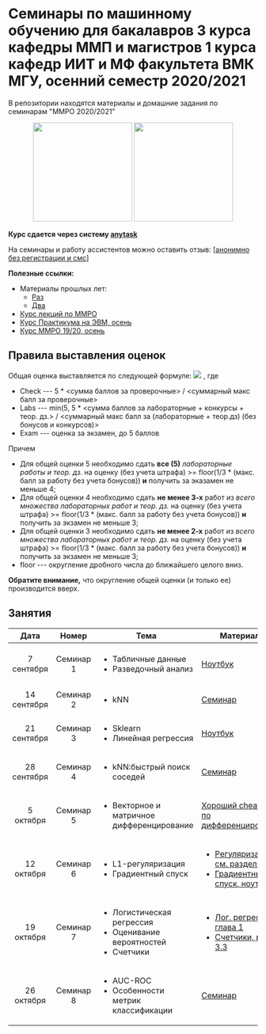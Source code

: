 # Семинары по машинному обучению для бакалавров 3 курса кафедры ММП и магистров 1 курса кафедр ИИТ и МФ факультета ВМК МГУ, осенний семестр 2020/2021
В репозитории находятся материалы и домашние задания по семинарам "ММРО 2020/2021"

<p align="center">
<img src="http://funzoo.ru/uploads/posts/2009-11/1258648863_tn.jpg" height=200pt> <img src="https://github.com/mmp-mmro-team/mmp_mmro_spring_2020/blob/master/trash/kernel_trick.jpg" height=200pt>
</p>

**Курс сдается через систему [anytask](https://anytask.org/course/738)**

На семинары и работу ассистентов можно оставить отзыв: [[анонимно без регистрации и смс](https://docs.google.com/forms/d/e/1FAIpQLSeW89-GCnceWDvd439vqZBY69-oSUzo-UWtL5aq-fCnOWOzow/viewform)]

**Полезные ссылки:**

* Материалы прошлых лет:
  - [Раз](https://github.com/esokolov/ml-course-msu)
  - [Два](https://github.com/esokolov/ml-course-hse)
* [Курс лекций по ММРО](http://www.machinelearning.ru/wiki/index.php?title=%D0%9C%D0%B0%D1%82%D0%B5%D0%BC%D0%B0%D1%82%D0%B8%D1%87%D0%B5%D1%81%D0%BA%D0%B8%D0%B5_%D0%BC%D0%B5%D1%82%D0%BE%D0%B4%D1%8B_%D1%80%D0%B0%D1%81%D0%BF%D0%BE%D0%B7%D0%BD%D0%B0%D0%B2%D0%B0%D0%BD%D0%B8%D1%8F_%D0%BE%D0%B1%D1%80%D0%B0%D0%B7%D0%BE%D0%B2_%28%D0%BA%D1%83%D1%80%D1%81_%D0%BB%D0%B5%D0%BA%D1%86%D0%B8%D0%B9%2C_%D0%92.%D0%92.%D0%9A%D0%B8%D1%82%D0%BE%D0%B2%29)
* [Курс Практикума на ЭВМ, осень](https://github.com/mmp-practicum-team/mmp_practicum_fall_2020)
* [Курс ММРО 19/20, осень](https://github.com/mmp-mmro-team/mmp_mmro_fall_2019)

## Правила выставления оценок

Общая оценка выставляется по следующей формуле:
![](https://github.com/mmp-mmro-team/mmp_mmro_fall_2020/blob/master/trash/formula.png)
, где 

* Check --- 5 * <сумма баллов за проверочные> / <суммарный макс балл за проверочные>
* Labs --- min(5, 5 * <сумма баллов за лабораторные + конкурсы + теор. дз.> / <суммарный макс балл за (лабораторные + теор.дз) (без бонусов и конкурсов)>
* Exam --- оценка за экзамен, до 5 баллов

Причем
* Для общей оценки 5 необходимо сдать **все (5)** _лабораторные работы и теор. дз._ на оценку (без учета штрафа) >= floor(1/3 * (макс. балл за работу без учета бонусов)) **и** получить за эказамен не меньше 4;
* Для общей оценки 4 необходимо сдать **не менее 3-х** работ из _всего множества лабораторных работ и теор. дз._ на оценку (без учета штрафа) >= floor(1/3 * (макс. балл за работу без учета бонусов)) **и** получить за экзамен не меньше 3;
* Для общей оценки 3 необходимо сдать **не менее 2-х** работ из _всего множества лабораторных работ и теор. дз._ на оценку (без учета штрафа) >= floor(1/3 * (макс. балл за работу без учета бонусов)) **и** получить за экзамен не меньше 3;
* floor --- округление дробного числа до ближайшего целого вниз.

**Обратите внимание,** что округление общей оценки (и только ее) производится вверх.

## Занятия

| Дата | Номер | Тема | Материалы | ДЗ |
| :---: | :---: | --- | --- | --- |
| 7 сентября  | Семинар 1  | <ul><li>Табличные данные</li><li>Разведочный анализ</li></ul> | [Ноутбук](https://github.com/mmp-mmro-team/mmp_mmro_fall_2020/blob/master/seminars/sem01-pandas-mmp.ipynb) | [ДЗ на разведочный анализ данных](https://github.com/mmp-mmro-team/mmp_mmro_fall_2020/blob/master/homework-practice/hw-practice-1.ipynb) |
| 14 сентября  | Семинар 2  | <ul><li>kNN</li></ul> | [Семинар](https://github.com/mmp-mmro-team/mmp_mmro_fall_2020/blob/master/seminars/sem02_knn.pdf) | ¯\\\_(ツ)\_/¯ |
| 21 сентября  | Семинар 3  | <ul><li>Sklearn</li><li>Линейная регрессия</li></ul> | [Ноутбук](https://github.com/mmp-mmro-team/mmp_mmro_fall_2020/blob/master/seminars/sem03-sklearn-linreg.ipynb) | ¯\\\_(ツ)\_/¯ |
| 28 сентября  | Семинар 4  | <ul><li>kNN:быстрый поиск соседей</li></ul> | [Семинар](https://github.com/mmp-mmro-team/mmp_mmro_fall_2020/blob/master/seminars/sem04_knn.pdf) | [ДЗ на kNN](https://github.com/mmp-mmro-team/mmp_mmro_fall_2020/blob/master/homework-practice/hw-practice-2.ipynb)|
| 5 октября  | Семинар 5  | <ul><li>Векторное и матричное дифференцирование</li></ul> | [Хороший cheat sheet по дифференцированию](https://github.com/mmp-mmro-team/mmp_mmro_fall_2020/blob/master/seminars/sem05_vect_matrix_diff.pdf) | ¯\\\_(ツ)\_/¯ |
| 12 октября  | Семинар 6  | <ul><li>L1-регуляризация</li><li>Градиентный спуск</li></ul> | <ul><li>[Регуляризация, см. раздел 5](https://github.com/esokolov/ml-course-hse/blob/master/2020-fall/lecture-notes/lecture03-linregr.pdf)</li><li>[Градиентный спуск, ноутбук](https://github.com/esokolov/ml-course-hse/blob/master/2020-fall/seminars/sem03-gd.ipynb)</li></ul> | ¯\\\_(ツ)\_/¯ |
| 19 октября  | Семинар 7  | <ul><li>Логистическая регрессия</li><li>Оценивание вероятностей</li><li>Счетчики</li></ul> | <ul><li>[Лог. регрессия, глава 1](https://github.com/esokolov/ml-course-hse/blob/master/2020-fall/lecture-notes/lecture05-linclass.pdf)</li><li>[Счетчики, раздел 3.3](https://github.com/esokolov/ml-course-hse/blob/master/2020-fall/lecture-notes/lecture06-linclass.pdf)</li></ul> | ¯\\\_(ツ)\_/¯ |
| 26 октября  | Семинар 8  | <ul><li>AUC-ROC</li><li>Особенности метрик классификации</li></ul> | [Семинар](https://github.com/esokolov/ml-course-hse/blob/master/2020-fall/seminars/sem05-linclass-metrics.pdf)| ¯\\\_(ツ)\_/¯ |
